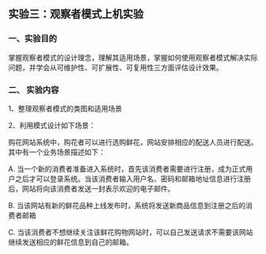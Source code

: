 ## 实验三：观察者模式上机实验
### 一、实验目的
掌握观察者模式的设计理念，理解其适用场景，掌握如何使用观察者模式解决实际问题，并学会从可维护性、可扩展性、可复用性三方面评估设计效果。
### 二、	实验内容
1、整理观察者模式的类图和适用场景

2、利用模式设计如下场景：

购花网站系统中，购花者可以进行选购鲜花，网站安排相应的配送人员进行配送。其中有一个业务场景描述如下：

A.	当一个新的消费者准备进入系统时，首先该消费者需要进行注册，成为正式用户之后才可以登录系统。当该消费者输入用户名、密码和邮箱地址信息进行注册后，网站将向该消费者发送一封表示欢迎的电子邮件。

B.	当该网站有新的鲜花品种上线发布时，系统将发送新商品信息到注册之后的消费者邮箱

C.	当该消费者不想继续关注该鲜花购物网站时，可以自己发送请求不需要该网站继续发送相应的鲜花信息到自己的邮箱。

